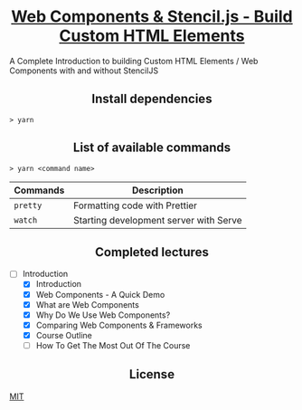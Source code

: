 <h1 align="center">
  <a href="https://www.udemy.com/web-components-stenciljs-build-custom-html-elements" title="Link to this course">Web Components & Stencil.js - Build Custom HTML Elements</a>
</h1>

A Complete Introduction to building Custom HTML Elements / Web Components with and without StencilJS

<h2 align="center">Install dependencies</h2>

```
> yarn
```

<h2 align="center">List of available commands</h2>

```
> yarn <command name>
```

<table>
  <thead>
    <tr>
      <th>Commands</th>
      <th>Description</th>
    </tr>
  </thead>
  <tbody>
    <tr>
      <td>
        <code>pretty</code>
      </td>
      <td>
        Formatting code with Prettier
      </td>
    </tr>
    <tr>
      <td>
        <code>watch</code>
      </td>
      <td>
        Starting development server with Serve
      </td>
    </tr>
  </tbody>
</table>

<h2 align="center">Completed lectures</h2>

- [ ] Introduction
  - [x] Introduction
  - [x] Web Components - A Quick Demo
  - [x] What are Web Components
  - [x] Why Do We Use Web Components?
  - [x] Comparing Web Components & Frameworks
  - [x] Course Outline
  - [ ] How To Get The Most Out Of The Course

<h2 align="center">License</h2>

[MIT](/LICENSE)

